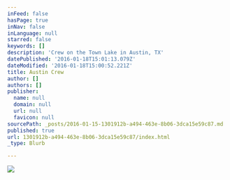 ```yaml
---
inFeed: false
hasPage: true
inNav: false
inLanguage: null
starred: false
keywords: []
description: 'Crew on the Town Lake in Austin, TX'
datePublished: '2016-01-18T15:01:13.079Z'
dateModified: '2016-01-18T15:00:52.221Z'
title: Austin Crew
author: []
authors: []
publisher:
  name: null
  domain: null
  url: null
  favicon: null
sourcePath: _posts/2016-01-15-1301912b-a494-463e-8b06-3dca15e59c87.md
published: true
url: 1301912b-a494-463e-8b06-3dca15e59c87/index.html
_type: Blurb

---
```

![](https://the-grid-user-content.s3-us-west-2.amazonaws.com/9b8f708f-7cba-48a5-93f2-5b7c8e8bad0a.jpg)